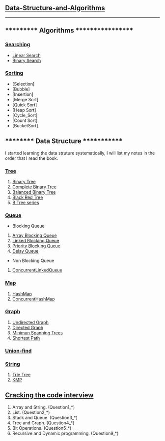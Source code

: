    ##               [Data-Structure-and-Algorithms](https://github.com/rohitkr01/Data-Structure-and-Algorithm )
---------------------------------------------------------------------------------------------------------------------------------------------------------------------------------
## ********* Algorithms ****************

### [Searching](https://github.com/rohitkr01/Data-Structure-and-Algorithm/Searching)
* [Linear Search](https://github.com/rohitkr01/Data-Structure-and-Algorithm/blob/main/Searching/Linear%20Search/Search%20an%20element%20in%20an%20array.java)
* [Binary Search](https://github.com/rohitkr01/Data-Structure-and-Algorithm/blob/main/Searching/Binary%20Search/Search%20An%20Element%20in%20Sorted%20Array%20.md)


### [Sorting](https://github.com/rohitkr01/Data-Structure-and-Algorithm/Sorting/)
* [Selection]
* [Bubble]
* [Insertion]
* [Merge Sort]
* [Quick Sort]
* [Heap Sort]
* [Cycle_Sort]
* [Count Sort]
* [BucketSort]


## ********  Data Structure  ***********
I started learning the data struture systematically, I will list my notes in the order that I read the book.
### [Tree](https://github.com/Seanforfun/Algorithm/tree/master/DataStructrue/Tree)
1. [Binary Tree](https://github.com/Seanforfun/Algorithm/blob/master/DataStructrue/Tree/%E4%BA%8C%E5%8F%89%E6%A0%91BinaryTree.md)
2. [Complete Binary Tree](https://github.com/Seanforfun/Algorithm/blob/master/DataStructrue/Tree/%E5%AE%8C%E5%85%A8%E4%BA%8C%E5%8F%89%E6%A0%91CompleteBinaryTree.md)
3. [Balanced Binary Tree](https://github.com/Seanforfun/Algorithm/blob/master/DataStructrue/Tree/%E5%B9%B3%E8%A1%A1%E4%BA%8C%E5%8F%89%E6%A0%91BalancedBinaryTree.md)
4. [Black Red Tree](https://github.com/Seanforfun/Algorithm/blob/master/DataStructrue/Tree/%E7%BA%A2%E9%BB%91%E6%A0%91BlackRedTree.md)
5. [B Tree series](https://github.com/Seanforfun/Algorithm/blob/master/DataStructrue/Tree/B%E6%A0%91%E7%B3%BB%E5%88%97.md)

### [Queue](https://github.com/Seanforfun/Algorithm/tree/master/DataStructrue/Queue)
* Blocking Queue
1. [Array Blocking Queue](https://github.com/Seanforfun/Algorithm/blob/master/DataStructrue/Queue/ArrayBlockingQueue.md)
2. [Linked Blocking Queue](https://github.com/Seanforfun/Algorithm/blob/master/DataStructrue/Queue/LinkedBlockingQueue.md)
3. [Priority Blocking Queue](https://github.com/Seanforfun/Algorithm/blob/master/DataStructrue/Queue/PriorityBlockingQueue.md)
4. [Delay Queue](https://github.com/Seanforfun/Algorithm/blob/master/DataStructrue/Queue/DelayQueue.md)

* Non Blocking Queue
1. [ConcurrentLinkedQueue](https://github.com/rohitkr01/Data-Structure-and-Algorithm/blob/master/DataStructrue/Queue/ConcurrentLinkedQueue.md)

### [Map](https://github.com/rohitkr01/Data-Structure-and-Algorithm/tree/master/DataStructrue/Map)
1. [HashMap](https://github.com/Seanforfun/Algorithm/blob/master/DataStructrue/Map/HashMap.md)
2. [ConcurrentHashMap](https://github.com/Seanforfun/Algorithm/blob/master/DataStructrue/Map/ConcurrentHashMap.md)

### [Graph](https://github.com/rohitkr01/Data-Structure-and-Algorithm/tree/master/DataStructrue/Graph)
1. [Undirected Graph](https://github.com/rohitkr01/Data-Structure-and-Algorithm/blob/master/DataStructrue/Graph/UndirectedGraph.md)
2. [Directed Graph](https://github.com/rohitkr01/Data-Structure-and-Algorithm/blob/master/DataStructrue/Graph/DirectedGraph.md)
3. [Minimun Spanning Trees](https://github.com/rohitkr01/Data-Structure-and-Algorithm/blob/master/DataStructrue/Graph/MinimumSpanningTrees.md)
4. [Shortest Path](https://github.com/rohitkr01/Data-Structure-and-Algorithm/blob/master/DataStructrue/Graph/ShortestPath.md)

### [Union-find](https://github.com/rohitkr01/Data-Structure-and-Algorithm/blob/master/DataStructrue/Graph/UnionFind.md)

### [String](https://github.com/rohitkr01/Data-Structure-and-Algorithm/tree/master/DataStructrue/String)
1. [Trie Tree](https://github.com/rohitkr01/Data-Structure-and-Algorithm/blob/master/DataStructrue/String/TrieTree.md)
2. [KMP](https://github.com/rohitkr01/Data-Structure-and-Algorithm/blob/master/DataStructrue/String/kmp.md)

## [Cracking the code interview](https://github.com/rohitkr01/Data-Structure-and-Algorithm/tree/master/leetcode/Offer)
1. Array and String. (Question1_*)
2. List. (Question2_*)
3. Stack and Queue. (Question3_*)
4. Tree and Graph. (Question4_*)
5. Bit Operations. (Question5_*)
9. Recursive and Dynamic programming. (Question9_*)
